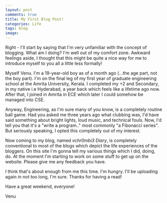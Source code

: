 ```yaml
---
layout: post
comments: true
title: My First Blog Post!
categories: Life
tags: blog
image:
---
```


Right - I'll start by saying that I'm very unfamiliar with the concept of blogging. What am I doing? I'm well out of my comfort zone. Awkward feelings aside, I thought that this might be quite a nice way for me to introduce myself to you all a little less formally!

Myself Venu. I'm a 19-year-old boy as of a month ago (...the age part, not the boy part). I'm on the final leg of my first year of graduate engineering school at the Amrita University, Kerala. I completed my +2 and Secondary, in my native i.e Hyderabad, a year back which feels like a lifetime ago now. After that, I joined in Amrita in ECE which later I could somehow be managed into CSE.

Anyway, Engineering, as I'm sure many of you know, is a completely routine ball game. Had you asked me three years ago what clubbing was, I'd have said something about bright lights, loud music, and technical fouls. Now, I'd tell you that it's a "write a program.." most commonly "a Fibonacci series". But seriously speaking, I opted this completely out of my interest.

Now coming to my blog, named *vchr0mbi3 Diary*, is completely conventional to most of the blogs which depict the life experiences of the bloggers. On this site I'm gonna tell my various things which I did, doing, do. At the moment I'm starting to work on some stuff to get up on the website. Please give me any feedback you have.

I think that's about enough from me this time. I'm hungry. I'll be uploading again in not too long, I'm sure. Thanks for having a read!

Have a great weekend, everyone!

Venu
